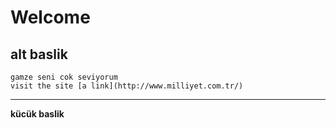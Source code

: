 # Welcome
## alt baslik
	gamze seni cok seviyorum
	visit the site [a link](http://www.milliyet.com.tr/)
---
**kücük baslik**
